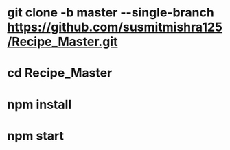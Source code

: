 # git clone -b master --single-branch https://github.com/susmitmishra125/Recipe_Master.git
# cd Recipe_Master
# npm install 
# npm start
